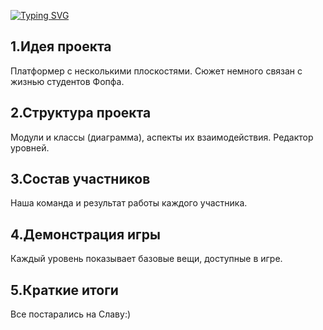 [![Typing SVG](https://readme-typing-svg.demolab.com?font=Arial&size=35&pause=1000&random=false&width=435&lines=%D0%A8%D0%B5%D1%81%D1%82%D0%BE%D0%B9+%D1%8D%D1%82%D0%B0%D0%B6+%D1%88%D0%B5%D1%81%D1%82%D0%B5%D1%80%D0%BA%D0%B8;Sixth+floor+of+the+six)](https://git.io/typing-svg)

## 1.Идея проекта

Платформер с несколькими плоскостями. Сюжет немного связан с жизнью студентов Фопфа.

## 2.Структура проекта

Модули и классы (диаграмма), аспекты их взаимодействия. Редактор уровней.

## 3.Состав участников

Наша команда и результат работы каждого участника.

## 4.Демонстрация игры

Каждый уровень показывает базовые вещи, доступные в игре.

## 5.Краткие итоги

Все постарались на Славу:)

